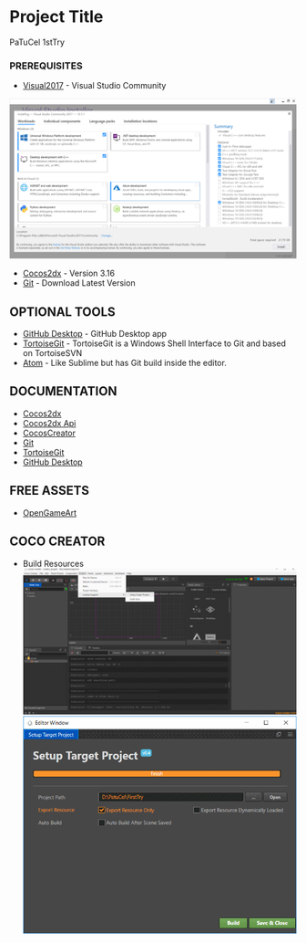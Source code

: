 # Project Title


PaTuCel 1stTry

### PREREQUISITES

* [Visual2017](https://www.visualstudio.com/es/free-developer-offers/) - Visual Studio Community

![alt text](https://github.com/PatuCel/FirstTry/blob/master/docs/Visual2017.png)

* [Cocos2dx](http://www.cocos2d-x.org/download) - Version 3.16
* [Git](https://git-scm.com/) - Download Latest Version

## OPTIONAL TOOLS

* [GitHub Desktop](https://desktop.github.com/) - GitHub Desktop app
* [TortoiseGit](https://tortoisegit.org/) - TortoiseGit is a Windows Shell Interface to Git and based on TortoiseSVN
* [Atom](https://atom.io/) - Like Sublime but has Git build inside the editor.

## DOCUMENTATION

* [Cocos2dx](http://www.cocos2d-x.org/docs/cocos2d-x/en/index.html)
* [Cocos2dx Api](http://www.cocos2d-x.org/docs/api-ref/cplusplus/v3x/)
* [CocosCreator](http://cocos2d-x.org/docs/creator/manual/en/)
* [Git](https://git-scm.com/doc)
* [TortoiseGit](https://tortoisegit.org/docs/tortoisegit/)
* [GitHub Desktop](https://help.github.com/desktop/)

## FREE ASSETS

* [OpenGameArt](https://opengameart.org/)

## COCO CREATOR

* Build Resources
![alt text](https://github.com/PatuCel/FirstTry/blob/CocosCreator_Integration/docs/cocosCreatorSetup.png)
![alt text](https://github.com/PatuCel/FirstTry/blob/CocosCreator_Integration/docs/cocosCreatorBuild.png)